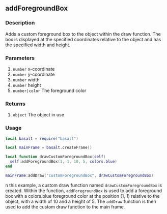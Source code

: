## addForegroundBox

### Description

Adds a custom foreground box to the object within the draw function. The box is displayed at the specified coordinates relative to the object and has the specified width and height.

### Parameters

1. `number` x-coordinate
2. `number` y-coordinate
3. `number` width
4. `number` height
5. `number|color` The foreground color

### Returns

1. `object` The object in use

### Usage

```lua
local basalt = require("basalt")

local mainFrame = basalt.createFrame()

local function drawCustomForegroundBox(self)
  self:addForegroundBox(1, 1, 10, 5, colors.blue)
end

mainFrame:addDraw("customForegroundBox", drawCustomForegroundBox)
```

n this example, a custom draw function named `drawCustomForegroundBox` is created. Within the function, `addForegroundBox` is used to add a foreground box with a colors.blue foreground color at the position (1, 1) relative to the object, with a width of 10 and a height of 5. The `addDraw` function is then used to add the custom draw function to the main frame.
